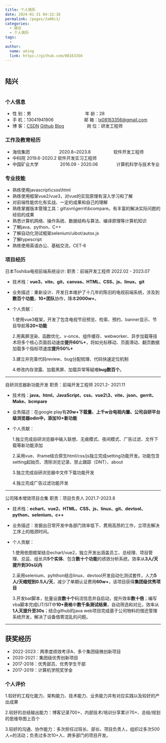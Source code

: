 ```yaml
---
title: 个人简历
date: 2024-01-31 04:32:18
permalink: /pages/2a06c1/
categories:
  - 就业
  - 个人简历
tags:
  - 
author: 
  name: aXing
  link: https://github.com/08163356
---
```



<div style="display: flex; justify-content: space-between;">
  <div>
    <h2>陆兴</h2>
  </div>
  </div>

### 个人信息

* 性 别：男&emsp;&emsp;&emsp;&emsp;&emsp;&emsp;&emsp;&emsp;&emsp;&emsp;&emsp;&emsp;&ensp;年 龄：28  
* 手 机：13041941906 &emsp;&emsp;&emsp;&emsp;&emsp;&emsp;&ensp;  邮 箱：[lx08163356@gmail.com](mailto:ko.momo@qq.com)    
* 博 客：[CSDN](https://blog.csdn.net/qq_38801934?spm=1000.2115.3001.5343) [Github](https://github.com/08163356) [Blog](https://08163356.github.io/aXingknowledgeRepo_3080/pages/3669ec/) &emsp;&emsp;&emsp;&emsp;&emsp;岗 位：研发工程师

### 工作及教育经历

* 海信集团  &emsp;&emsp;&emsp;&emsp;&emsp;&emsp;&ensp;2020.8~2023.8  &emsp;&emsp;&emsp;&emsp;&emsp;软件开发工程师
* 中科院                             2019.6-2020.2                     软件开发实习工程师
* 中国矿业大学&emsp;&emsp;&emsp;&emsp;&emsp;2016.09 - 2020.06&emsp;&emsp;&emsp;&emsp; 计算机科学与技术专业         

### 专业技能

- 熟练使用javascript\csss\html
- 熟练使用框架vue2/vue3，对vue的实现原理有深入学习和了解
- 对前端性能优化有实战、一定的成果和自己的理解
- 熟练掌握版本管理工具：git\svn\gerrit\bcompare。有丰富的解决实际问题的经验的成果
- 熟悉计算机网络、操作系统、数据结构与算法、编译原理等计算机知识
- 了解java、python、C++
- 了解自动化测试框架selenium/uibot/autox.js
- 了解typescript
- 熟练使用英语办公、基础交流，CET-6

### 项目经历

日本Toshiba电视前端系统设计<span class="role">:&nbsp;职责：前端开发工程师</span> <span margin-right="0">2022.02 - 2023.07</span>

- 技术栈：**vue3、vite、git、canvas、HTML、CSS、js、linux、git**

- 业务描述：重新设计、开发日本维护了十几年的陈旧的电视前端系统，涉及到**数百个功能**，**10+团队**协作，降本**2000w+**。

- 个人贡献：

  1.使用vue3框架，开发了包含电视节目预览、检索、预约、banner显示、节目导航等**20+功能**

  2.用离屏渲染、函数优化、v-once、组件缓存、webworker、异步加载等技术将多个核心页面启动速度**提升60%+**，将如光标移动、页面滑动、翻页数据加载多个指标项速度**提升50%+**

  3.建立并完善代码review、bug分配梳理、代码快速定位机制

  4.修改内存泄露、加载黑屏、加载异常等疑难**bug数百个**。

---

自研浏览器新功能开发&nbsp;职责：前端开发工程师</span> <span margin-right="0">2021.2- 2021.11</span>

- 技术栈：**java、html、JavaScript、css、vue2\3、vite、json、gerrit、Make、bcmpare**

- 业务描述：在google play有**20w+**下载量、**上千w**台电视内置、公司自研平台级浏览器odin中，添加**10+新功能**

- 个人贡献：

  1.独立完成自研浏览器中输入联想、无痕模式、夜间模式、广告过滤、文件下载等新功能添加

  2.采用vue、iframe结合原生html/css/js独立完成setting功能开发。功能包含setting起始页、清除浏览记录、禁止跟踪（DNT）、about

  3.独立完成自研浏览器中文件下载功能开发

  4.独立完成广告过滤功能开发

------

公司降本增效项目合集  职责：项目负责人  2021.7-2023.8

- 技术栈：**echart、vue2、HTML、CSS、js、linux、git、devtool、python、selenium、c++**

- 业务描述：发掘出日常开发中各部门效率低下、费用高昂的工作，立项去解决工序上的瓶颈时间。

- 个人贡献：

  1.使用依图框架结合echart/vue2，独立开发出涵盖员工、总经理、项目管理、总监、组长共**5个实体**、包含**数十个功能**的绩效分析系统，效率从**3人/天提升到30s以内**

  2.采用selenium、pyhthon结合linux、devtool开发自动化测试套件，人力**5人/天缩短到0.5人/天**，减少了单期认证费用**60w+**，该项目获得**集团级优秀项目**

  3.开发bat脚本，批量设置**数十个**码流信息并自启动，提升效率**数十倍**；编写vba脚本完成LIT/SIT中**10+表格**中**数千条测试结果**，自动筛选和对比，效率从**1人天提升至30s**；结合github的java web项目完成基于公司物料的借还管理系统开发，解决了设备借寄混乱的问题。

------

## 获奖经历

* 2022-2023：两季度绩效考评A、多个集团级微创新项目
* 2020-2021：集团级优秀创新项目
* 2017-2018：优秀部员、优秀学生干部
* 2017-2019：计算机学院奖学金

### 个人评价

1.较好的工程化能力、架构能力、技术能力、业务能力并有对应实践以及较好的产出成果

2.较好的总结输出能力：博客记录700+、内部技术/培训分享累计70+、总结/规划的思维导图上百个

3.较好的沟通、协作能力：多次担任过班长、部长、项目负责人，组织过多次500人+的活动；负责过多次10+人、跨多部门的项目开发。

